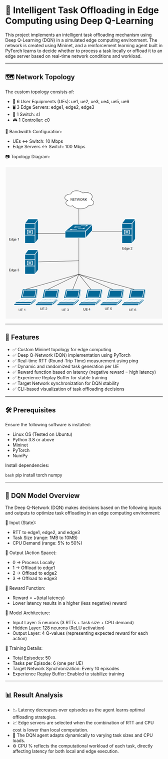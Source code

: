 # 📡 Intelligent Task Offloading in Edge Computing using Deep Q-Learning

This project implements an intelligent task offloading mechanism using Deep Q-Learning (DQN) in a simulated edge computing environment. The network is created using Mininet, and a reinforcement learning agent built in PyTorch learns to decide whether to process a task locally or offload it to an edge server based on real-time network conditions and workload.

---

## 🗺️ Network Topology

The custom topology consists of:

- 👥 6 User Equipments (UEs): ue1, ue2, ue3, ue4, ue5, ue6  
- 🖥️ 3 Edge Servers: edge1, edge2, edge3  
- 🔀 1 Switch: s1  
- 🎮 1 Controller: c0  

📡 Bandwidth Configuration:

- UEs ↔ Switch: 10 Mbps  
- Edge Servers ↔ Switch: 100 Mbps  

📷 Topology Diagram:

<img src="./network_architecture.png" alt="Home Page" width="600"/>


---

## 🚀 Features

- ✅ Custom Mininet topology for edge computing
- ✅ Deep Q-Network (DQN) implementation using PyTorch
- ✅ Real-time RTT (Round-Trip Time) measurement using ping
- ✅ Dynamic and randomized task generation per UE
- ✅ Reward function based on latency (negative reward = high latency)
- ✅ Experience Replay Buffer for stable training
- ✅ Target Network synchronization for DQN stability
- ✅ CLI-based visualization of task offloading decisions

---

## 🛠️ Prerequisites

Ensure the following software is installed:

- Linux OS (Tested on Ubuntu)
- Python 3.8 or above
- Mininet
- PyTorch
- NumPy

Install dependencies:

```bash```
pip install torch numpy

---
## 🧠 DQN Model Overview

The Deep Q-Network (DQN) makes decisions based on the following inputs and outputs to optimize task offloading in an edge computing environment:

🔢 Input (State):

- RTT to edge1, edge2, and edge3  
- Task Size (range: 1MB to 10MB)  
- CPU Demand (range: 5% to 50%)  

🎯 Output (Action Space):

- 0 → Process Locally  
- 1 → Offload to edge1  
- 2 → Offload to edge2  
- 3 → Offload to edge3  

🎁 Reward Function:

- Reward = −(total latency)  
- Lower latency results in a higher (less negative) reward  

🧮 Model Architecture:

- Input Layer: 5 neurons (3 RTTs + task size + CPU demand)  
- Hidden Layer: 128 neurons (ReLU activation)  
- Output Layer: 4 Q-values (representing expected reward for each action)  

📘 Training Details:

- Total Episodes: 50  
- Tasks per Episode: 6 (one per UE)  
- Target Network Synchronization: Every 10 episodes  
- Experience Replay Buffer: Enabled to stabilize training  

---

## 📊 Result Analysis

- 📉 Latency decreases over episodes as the agent learns optimal offloading strategies.  
- 📈 Edge servers are selected when the combination of RTT and CPU cost is lower than local computation.  
- 🤖 The DQN agent adapts dynamically to varying task sizes and CPU loads.  
- ⚙️ CPU % reflects the computational workload of each task, directly affecting latency for both local and edge execution.
